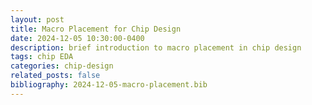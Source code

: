 ```yaml
---
layout: post
title: Macro Placement for Chip Design
date: 2024-12-05 10:30:00-0400
description: brief introduction to macro placement in chip design
tags: chip EDA
categories: chip-design
related_posts: false
bibliography: 2024-12-05-macro-placement.bib
---
```




